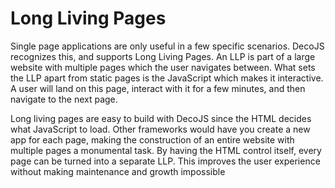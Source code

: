 <div class="page-header">
  <h1>Long Living Pages</h1>
</div>

Single page applications are only useful in a few specific scenarios. DecoJS recognizes this, and supports Long Living Pages. An LLP is
part of a large website with multiple pages which the user navigates between. What sets the LLP apart from static pages is the JavaScript
which makes it interactive. A user will land on this page, interact with it for a few minutes, and then navigate to the next page.

Long living pages are easy to build with DecoJS since the HTML decides what JavaScript to load. Other frameworks would have you create a 
new app for each page, making the construction of an entire website with multiple pages a monumental task. By having the HTML control itself,
every page can be turned into a separate LLP. This improves the user experience without making maintenance and growth impossible